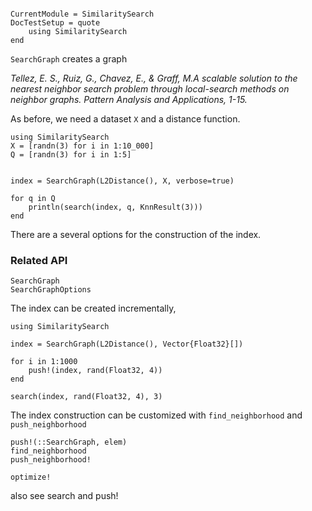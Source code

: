 ```@meta

CurrentModule = SimilaritySearch
DocTestSetup = quote
    using SimilaritySearch
end
```

`SearchGraph` creates a graph

_Tellez, E. S., Ruiz, G., Chavez, E., & Graff, M.A scalable solution to the nearest neighbor search problem through local-search methods on neighbor graphs. Pattern Analysis and Applications, 1-15._


As before, we need a dataset ``X`` and a distance function.

```@example
using SimilaritySearch
X = [randn(3) for i in 1:10_000]
Q = [randn(3) for i in 1:5]


index = SearchGraph(L2Distance(), X, verbose=true)

for q in Q
    println(search(index, q, KnnResult(3)))
end
```

There are a several options for the construction of the index.

### Related API


```@docs
SearchGraph
SearchGraphOptions
```

The index can be created incrementally,

```@example
using SimilaritySearch

index = SearchGraph(L2Distance(), Vector{Float32}[])

for i in 1:1000
    push!(index, rand(Float32, 4))
end

search(index, rand(Float32, 4), 3)
```

The index construction can be customized with `find_neighborhood` and `push_neighborhood`
```@docs
push!(::SearchGraph, elem)
find_neighborhood
push_neighborhood!

```

```@docs
optimize!
```

also see search and push!